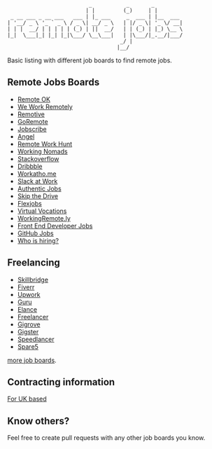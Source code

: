                               _           _       _         
                             | |         (_)     | |        
     _ __ ___ _ __ ___   ___ | |_ ___     _  ___ | |__  ___ 
    | '__/ _ \ '_ ` _ \ / _ \| __/ _ \   | |/ _ \| '_ \/ __|
    | | |  __/ | | | | | (_) | ||  __/   | | (_) | |_) \__ \
    |_|  \___|_| |_| |_|\___/ \__\___|   | |\___/|_.__/|___/
                                        _/ |                
                                       |__/                 


Basic listing with different job boards to find remote jobs.

## Remote Jobs Boards
- [Remote OK](https://remoteok.io)
- [We Work Remotely](https://weworkremotely.com/)
- [Remotive](http://jobs.remotive.io)
- [GoRemote](http://goremote.io)
- [Jobscribe](http://jobscribe.com)
- [Angel](https://angel.co/job-collections/remote)
- [Remote Work Hunt](http://www.remoteworkhunt.com)
- [Working Nomads](http://www.workingnomads.co/jobs)
- [Stackoverflow](http://careers.stackoverflow.com/jobs/remote)
- [Dribbble](https://dribbble.com/jobs?location=Anywhere)
- [Workatho.me](http://workatho.me)
- [Slack at Work](http://slackatwork.com/)
- [Authentic Jobs](http://www.authenticjobs.com/#onlyremote=1)
- [Skip the Drive](http://www.skipthedrive.com/)
- [Flexjobs](https://www.flexjobs.com/)
- [Virtual Vocations](http://www.virtualvocations.com/)
- [WorkingRemote.ly](http://workingremote.ly/leaders/distributed-companies/)
- [Front End Developer Jobs](http://frontenddeveloperjob.com/)
- [GitHub Jobs](https://jobs.github.com/positions?description=remote&location=)
- [Who is hiring?](https://whoishiring.io/#!/search/19.41/-43.14/2/?remote=true)

## Freelancing
- [Skillbridge](http://www.skillbridge.co/)
- [Fiverr](https://www.fiverr.com/)
- [Upwork](https://www.upwork.com/)
- [Guru](http://www.guru.com/)
- [Elance](https://www.elance.com/)
- [Freelancer](https://www.freelancer.com)
- [Gigrove](http://gigrove.com/home-ph)
- [Gigster](http://www.trygigster.com)
- [Speedlancer](http://www.speedlancer.com)
- [Spare5](http://www.spare5.com)

[more job boards](https://github.com/lukasz-madon/awesome-remote-job#job-boards).


## Contracting information
[For UK based](https://github.com/tadast/switching-to-contracting-uk)

## Know others?
Feel free to create pull requests with any other job boards you know.